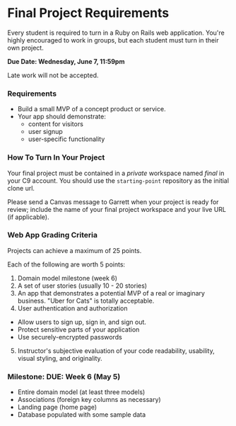 # Final Project Requirements

Every student is required to turn in a Ruby on Rails web application. You're highly encouraged to work in groups, but each student must turn in their own project.

**Due Date: Wednesday, June 7, 11:59pm**

Late work will not be accepted.

### Requirements

* Build a small MVP of a concept product or service.
* Your app should demonstrate:
  * content for visitors
  * user signup
  * user-specific functionality



### How To Turn In Your Project

Your final project must be contained in a _private_ workspace named *final* in your C9 account. You should use the `starting-point` repository as the initial clone url.

Please send a Canvas message to Garrett when your project is ready for review; include the name of your final project workspace and your live URL (if applicable).

### Web App Grading Criteria

Projects can achieve a maximum of 25 points.

Each of the following are worth 5 points:

1. Domain model milestone (week 6)
2. A set of user stories (usually 10 - 20 stories)
3. An app that demonstrates a potential MVP of a real or imaginary business.  "Uber for Cats" is totally acceptable.
4. User authentication and authorization
  * Allow users to sign up, sign in, and sign out.
  * Protect sensitive parts of your application
  * Use securely-encrypted passwords
5. Instructor's subjective evaluation of your  code readability, usability, visual styling, and originality.




### Milestone: DUE: Week 6 (May 5)

- Entire domain model (at least three models)
- Associations (foreign key columns as necessary)
- Landing page (home page)
- Database populated with some sample data
